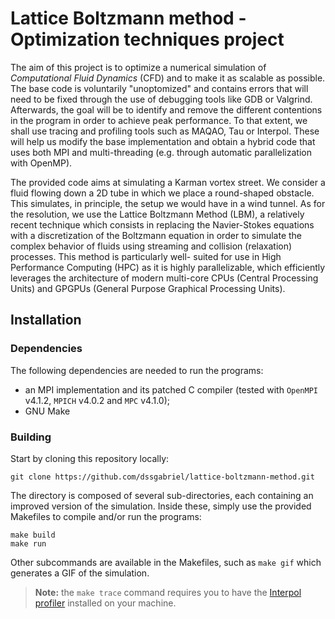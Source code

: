 # Lattice Boltzmann method - Optimization techniques project

The aim of this project is to optimize a numerical simulation of _Computational
Fluid Dynamics_ (CFD) and to make it as scalable as possible. The base code is
voluntarily "unoptomized" and contains errors that will need to be fixed through
the use of debugging tools like GDB or Valgrind. Afterwards, the goal will be to
identify and remove the different contentions in the program in order to achieve
peak performance. To that extent, we shall use tracing and profiling tools such
as MAQAO, Tau or Interpol. These will help us modify the base implementation
and obtain a hybrid code that uses both MPI and multi-threading (e.g. through
automatic parallelization with OpenMP).

The provided code aims at simulating a Karman vortex street. We consider a fluid
flowing down a 2D tube in which we place a round-shaped obstacle. This simulates,
in principle, the setup we would have in a wind tunnel. As for the resolution, we
use the Lattice Boltzmann Method (LBM), a relatively recent technique which
consists in replacing the Navier-Stokes equations with a discretization of the
Boltzmann equation in order to simulate the complex behavior of fluids using
streaming and collision (relaxation) processes. This method is particularly well-
suited for use in High Performance Computing (HPC) as it is highly parallelizable,
which efficiently leverages the architecture of modern multi-core CPUs (Central
Processing Units) and GPGPUs (General Purpose Graphical Processing Units).

## Installation
### Dependencies
The following dependencies are needed to run the programs:
- an MPI implementation and its patched C compiler (tested with `OpenMPI` v4.1.2, `MPICH` v4.0.2 and `MPC` v4.1.0);
- GNU Make

### Building
Start by cloning this repository locally:
```
git clone https://github.com/dssgabriel/lattice-boltzmann-method.git
```

The directory is composed of several sub-directories, each containing an improved version of the simulation.
Inside these, simply use the provided Makefiles to compile and/or run the programs:
```
make build
make run
```
Other subcommands are available in the Makefiles, such as `make gif` which generates a GIF of the simulation.
> **Note:** the `make trace` command requires you to have the [Interpol profiler](https://github.com/async-mpi-benchmarks/interpol) installed on your machine.
